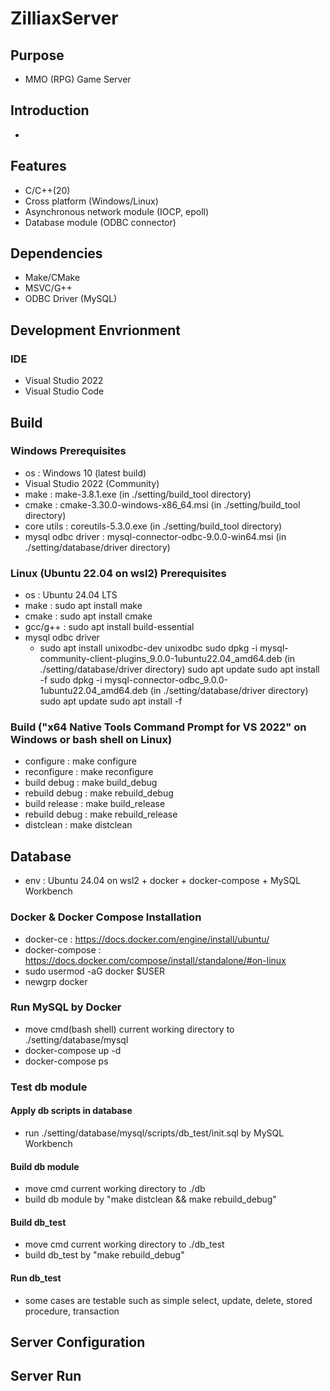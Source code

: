 # ZilliaxServer

## Purpose
* MMO (RPG) Game Server

## Introduction
* 

## Features
* C/C++(20)
* Cross platform (Windows/Linux)
* Asynchronous network module (IOCP, epoll)
* Database module (ODBC connector)

## Dependencies
* Make/CMake
* MSVC/G++
* ODBC Driver (MySQL)

## Development Envrionment

### IDE
* Visual Studio 2022
* Visual Studio Code

## Build

### Windows Prerequisites
* os : Windows 10 (latest build)
* Visual Studio 2022 (Community)
* make : make-3.8.1.exe (in ./setting/build_tool directory)
* cmake : cmake-3.30.0-windows-x86_64.msi (in ./setting/build_tool directory)
* core utils : coreutils-5.3.0.exe (in ./setting/build_tool directory)
* mysql odbc driver : mysql-connector-odbc-9.0.0-win64.msi (in ./setting/database/driver directory)

### Linux (Ubuntu 22.04 on wsl2) Prerequisites
* os : Ubuntu 24.04 LTS
* make : sudo apt install make
* cmake : sudo apt install cmake
* gcc/g++ : sudo apt install build-essential
* mysql odbc driver
  + sudo apt install unixodbc-dev unixodbc
    sudo dpkg -i mysql-community-client-plugins_9.0.0-1ubuntu22.04_amd64.deb (in ./setting/database/driver directory)
    sudo apt update
    sudo apt install -f
    sudo dpkg -i mysql-connector-odbc_9.0.0-1ubuntu22.04_amd64.deb (in ./setting/database/driver directory)
    sudo apt update
    sudo apt install -f
    
### Build ("x64 Native Tools Command Prompt for VS 2022" on Windows or bash shell on Linux)
* configure : make configure
* reconfigure : make reconfigure
* build debug : make build_debug
* rebuild debug : make rebuild_debug
* build release : make build_release
* rebuild debug : make rebuild_release
* distclean : make distclean

## Database
* env : Ubuntu 24.04 on wsl2 + docker + docker-compose + MySQL Workbench

### Docker & Docker Compose Installation 
* docker-ce : https://docs.docker.com/engine/install/ubuntu/
* docker-compose : https://docs.docker.com/compose/install/standalone/#on-linux
* sudo usermod -aG docker $USER 
* newgrp docker

### Run MySQL by Docker
* move cmd(bash shell) current working directory to ./setting/database/mysql
* docker-compose up -d
* docker-compose ps

### Test db module
#### Apply db scripts in database
* run ./setting/database/mysql/scripts/db_test/init.sql by MySQL Workbench 
#### Build db module
* move cmd current working directory to ./db
* build db module by "make distclean && make rebuild_debug"
#### Build db_test
* move cmd current working directory to ./db_test
* build db_test by "make rebuild_debug"
#### Run db_test
* some cases are testable such as simple select, update, delete, stored procedure, transaction

## Server Configuration
## Server Run

